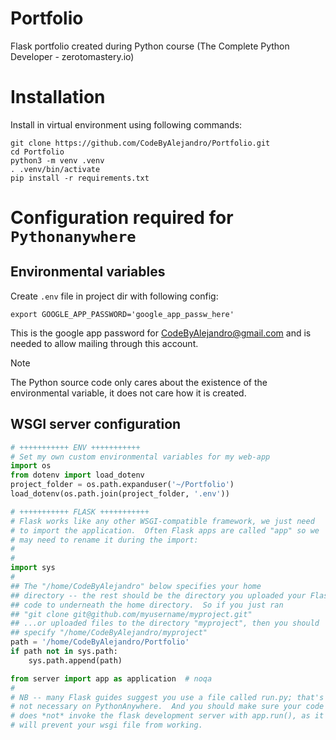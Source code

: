 # Portfolio
Flask portfolio created during Python course (The Complete Python Developer - zerotomastery.io)

# Installation
Install in virtual environment using following commands:
```shell
git clone https://github.com/CodeByAlejandro/Portfolio.git
cd Portfolio
python3 -m venv .venv
. .venv/bin/activate
pip install -r requirements.txt
```

# Configuration required for `Pythonanywhere`
## Environmental variables
Create `.env` file in project dir with following config:
```shell
export GOOGLE_APP_PASSWORD='google_app_passw_here'
```

This is the google app password for CodeByAlejandro@gmail.com and is needed to allow mailing through this account.

> [!NOTE]
> The Python source code only cares about the existence of the environmental variable, it does not care how it is created.

## WSGI server configuration
```python
# +++++++++++ ENV +++++++++++
# Set my own custom environmental variables for my web-app
import os
from dotenv import load_dotenv
project_folder = os.path.expanduser('~/Portfolio')
load_dotenv(os.path.join(project_folder, '.env'))

# +++++++++++ FLASK +++++++++++
# Flask works like any other WSGI-compatible framework, we just need
# to import the application.  Often Flask apps are called "app" so we
# may need to rename it during the import:
#
#
import sys
#
## The "/home/CodeByAlejandro" below specifies your home
## directory -- the rest should be the directory you uploaded your Flask
## code to underneath the home directory.  So if you just ran
## "git clone git@github.com/myusername/myproject.git"
## ...or uploaded files to the directory "myproject", then you should
## specify "/home/CodeByAlejandro/myproject"
path = '/home/CodeByAlejandro/Portfolio'
if path not in sys.path:
    sys.path.append(path)

from server import app as application  # noqa
#
# NB -- many Flask guides suggest you use a file called run.py; that's
# not necessary on PythonAnywhere.  And you should make sure your code
# does *not* invoke the flask development server with app.run(), as it
# will prevent your wsgi file from working.
```
